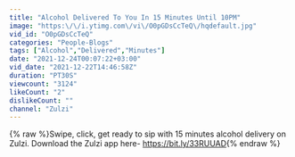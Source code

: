 ```yaml
---
title: "Alcohol Delivered To You In 15 Minutes Until 10PM"
image: "https:\/\/i.ytimg.com\/vi\/O0pGDsCcTeQ\/hqdefault.jpg"
vid_id: "O0pGDsCcTeQ"
categories: "People-Blogs"
tags: ["Alcohol","Delivered","Minutes"]
date: "2021-12-24T00:07:22+03:00"
vid_date: "2021-12-22T14:46:58Z"
duration: "PT30S"
viewcount: "3124"
likeCount: "2"
dislikeCount: ""
channel: "Zulzi"
---
```

{% raw %}Swipe, click, get ready to sip with 15 minutes alcohol delivery on Zulzi. Download the Zulzi app here- <a rel="nofollow" target="blank" href="https://bit.ly/33RUUAD">https://bit.ly/33RUUAD</a>{% endraw %}
